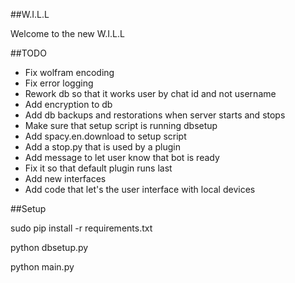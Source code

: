 ##W.I.L.L

Welcome to the new W.I.L.L

##TODO
- Fix wolfram encoding
- Fix error logging
- Rework db so that it works user by chat id and not username
- Add encryption to db
- Add db backups and restorations when server starts and stops
- Make sure that setup script is running dbsetup
- Add spacy.en.download to setup script
- Add a stop.py that is used by a plugin
- Add message to let user know that bot is ready
- Fix it so that default plugin runs last
- Add new interfaces
- Add code that let's the user interface with local devices


##Setup

sudo pip install -r requirements.txt

python dbsetup.py

python main.py